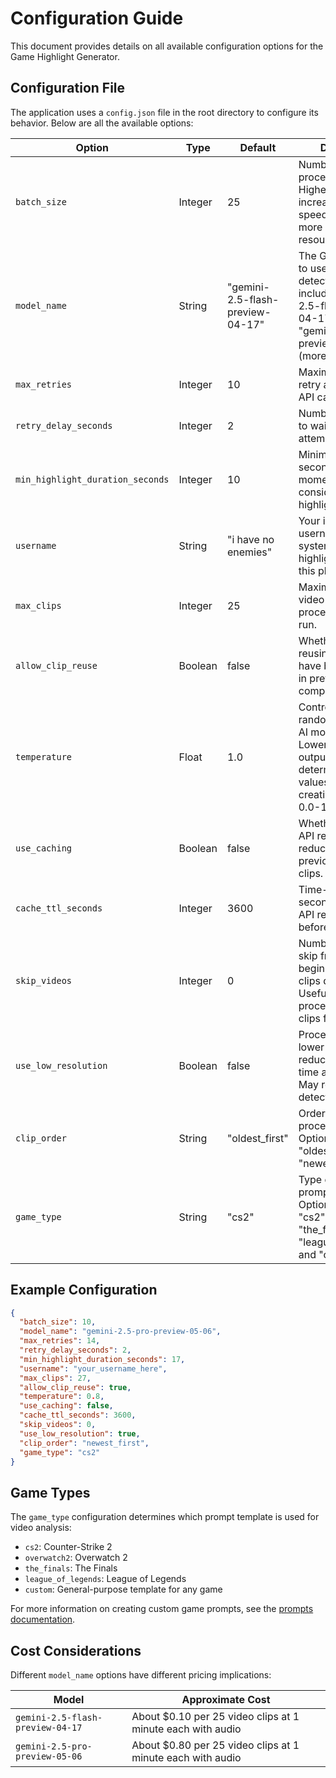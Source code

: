 # Configuration Guide

This document provides details on all available configuration options for the Game Highlight Generator.

## Configuration File

The application uses a `config.json` file in the root directory to configure its behavior. Below are all the available options:

| Option | Type | Default | Description |
|--------|------|---------|-------------|
| `batch_size` | Integer | 25 | Number of clips to process in parallel. Higher values increase processing speed but require more system resources. |
| `model_name` | String | "gemini-2.5-flash-preview-04-17" | The Gemini AI model to use for highlight detection. Options include "gemini-2.5-flash-preview-04-17" (faster) and "gemini-2.5-pro-preview-05-06" (more accurate). |
| `max_retries` | Integer | 10 | Maximum number of retry attempts for API calls if they fail. |
| `retry_delay_seconds` | Integer | 2 | Number of seconds to wait between retry attempts. |
| `min_highlight_duration_seconds` | Integer | 10 | Minimum duration in seconds for a moment to be considered a highlight. |
| `username` | String | "i have no enemies" | Your in-game username. The system will focus on highlights featuring this player. |
| `max_clips` | Integer | 25 | Maximum number of video clips to process in a single run. |
| `allow_clip_reuse` | Boolean | false | Whether to allow reusing clips that have been included in previous highlight compilations. |
| `temperature` | Float | 1.0 | Controls the randomness of the AI model's output. Lower values make output more deterministic, higher values more creative. Range: 0.0-1.0. |
| `use_caching` | Boolean | false | Whether to cache API responses to reduce API calls for previously analyzed clips. |
| `cache_ttl_seconds` | Integer | 3600 | Time-to-live in seconds for cached API responses before they expire. |
| `skip_videos` | Integer | 0 | Number of videos to skip from the beginning of the clips directory. Useful for processing newer clips first. |
| `use_low_resolution` | Boolean | false | Process videos in lower resolution to reduce processing time and API costs. May reduce detection accuracy. |
| `clip_order` | String | "oldest_first" | Order in which to process clips. Options are "oldest_first" or "newest_first". |
| `game_type` | String | "cs2" | Type of game for prompt selection. Options include "cs2", "overwatch2", "the_finals", "league_of_legends", and "custom". |

## Example Configuration

```json
{
  "batch_size": 10,
  "model_name": "gemini-2.5-pro-preview-05-06",
  "max_retries": 14,
  "retry_delay_seconds": 2,
  "min_highlight_duration_seconds": 17,
  "username": "your_username_here",
  "max_clips": 27,
  "allow_clip_reuse": true,
  "temperature": 0.8,
  "use_caching": false,
  "cache_ttl_seconds": 3600,
  "skip_videos": 0,
  "use_low_resolution": true,
  "clip_order": "newest_first",
  "game_type": "cs2"
}
```

## Game Types

The `game_type` configuration determines which prompt template is used for video analysis:

- `cs2`: Counter-Strike 2
- `overwatch2`: Overwatch 2
- `the_finals`: The Finals
- `league_of_legends`: League of Legends
- `custom`: General-purpose template for any game

For more information on creating custom game prompts, see the [prompts documentation](../src/prompts/README.md).

## Cost Considerations

Different `model_name` options have different pricing implications:

| Model | Approximate Cost |
|-------|------------------|
| `gemini-2.5-flash-preview-04-17` | About $0.10 per 25 video clips at 1 minute each with audio |
| `gemini-2.5-pro-preview-05-06` | About $0.80 per 25 video clips at 1 minute each with audio | 